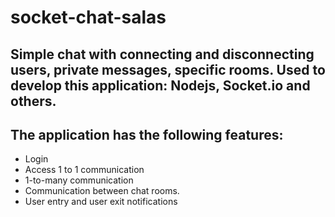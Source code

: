 # socket-chat-salas
## Simple chat with connecting and disconnecting users, private messages, specific rooms. Used to develop this application: Nodejs, Socket.io and others. 
## The application has the following features: 
- Login
- Access 1 to 1 communication 
- 1-to-many communication 
- Communication between chat rooms. 
- User entry and user exit notifications



